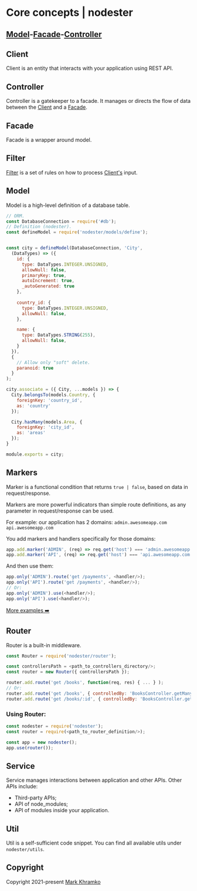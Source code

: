 # Core concepts | nodester

## [Model](#model)-[Facade](#facade)-[Controller](#controller)


## Client
Client is an entity that interacts with your application using REST API.


## Controller
Controller is a gatekeeper to a facade.
It manages or directs the flow of data between the [Client](#client) and a [Facade](#facade).


## Facade
Facade is a wrapper around model.


## Filter
[Filter](./Filter.md) is a set of rules on how to process [Client's](#Client) input.


## Model

Model is a high-level definition of a database table.

```js
// ORM.
const DatabaseConnection = require('#db');
// Definition (nodester).
const defineModel = require('nodester/models/define');


const city = defineModel(DatabaseConnection, 'City',
  (DataTypes) => ({
    id: {
      type: DataTypes.INTEGER.UNSIGNED,
      allowNull: false,
      primaryKey: true,
      autoIncrement: true,
      _autoGenerated: true
    },
    
    country_id: {
      type: DataTypes.INTEGER.UNSIGNED,
      allowNull: false,
    },

    name: {
      type: DataTypes.STRING(255),
      allowNull: false,
    }
  }),
  {
    // Allow only "soft" delete.
    paranoid: true
  }
);

city.associate = ({ City, ...models }) => {
  City.belongsTo(models.Country, {
    foreignKey: 'country_id',
    as: 'country'
  });

  City.hasMany(models.Area, {
    foreignKey: 'city_id',
    as: 'areas'
  });
}

module.exports = city;
```

## Markers

Marker is a functional condition that returns `true | false`, based on data in request/response.

Markers are more powerful indicators than simple route definitions, as any parameter in request/response can be used.

For example: our application has 2 domains:
`admin.awesomeapp.com`
`api.awesomeapp.com`

You add markers and handlers specifically for those domains:

```js
app.add.marker('ADMIN', (req) => req.get('host') === 'admin.awesomeapp.com');
app.add.marker('API', (req) => req.get('host') === 'api.awesomeapp.com');
```

And then use them:

```js
app.only('ADMIN').route('get /payments', <handler/>);
app.only('API').route('get /payments', <handler/>);
// Or:
app.only('ADMIN').use(<handler/>);
app.only('API').use(<handler/>);
```

[More examples ➡️](Markers.md)


## Router

Router is a built-in middleware.

```js
const Router = require('nodester/router');

const controllersPath = <path_to_controllers_directory/>;
const router = new Router({ controllersPath });

router.add.route('get /books', function(req, res) { ... } );
// Or:
router.add.route('get /books', { controlledBy: 'BooksController.getMany' } );
router.add.route('get /books/:id', { controlledBy: 'BooksController.getOne' } );
```

### Using Router:

```js
const nodester = require('nodester');
const router = require(<path_to_router_definition/>);

const app = new nodester();
app.use(router());
```

## Service
Service manages interactions between application and other APIs.
Other APIs include:
- Third-party APIs;
- API of node_modules;
- API of modules inside your application.


## Util
Util is a self-sufficient code snippet.
You can find all available utils under `nodester/utils`.


## Copyright
Copyright 2021-present [Mark Khramko](https://github.com/MarkKhramko)
